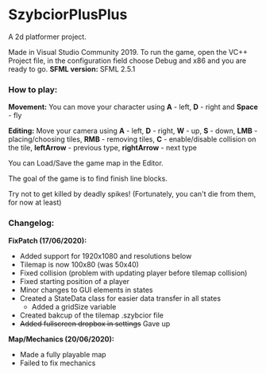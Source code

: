 # SzybciorPlusPlus

A 2d platformer project.

Made in Visual Studio Community 2019.
To run the game, open the VC++ Project file, in the configuration field choose Debug and x86 and you are ready to go.
**SFML version:** SFML 2.5.1

### How to play:
**Movement:** You can move your character using **A** - left, **D** - right and **Space** - fly

**Editing:** Move your camera  using **A** - left, **D** - right, **W** - up, **S** - down, 
**LMB** - placing/choosing tiles, **RMB** - removing tiles, **C** - enable/disable collision on the tile, 
**leftArrow** - previous type, **rightArrow** - next type

You can Load/Save the game map in the Editor.

The goal of the game is to find finish line blocks.

Try not to get killed by deadly spikes! (Fortunately, you can't die from them, for now at least)


### Changelog:

**FixPatch (17/06/2020):**
- Added support for 1920x1080 and resolutions below
- Tilemap is now 100x80 (was 50x40)
- Fixed collision (problem with updating player before tilemap collision)
- Fixed starting position of a player
- Minor changes to GUI elements in states
- Created a StateData class for easier data transfer in all states	
	- Added a gridSize variable
- Created bakcup of the tilemap .szybcior file
- ~~Added fullscreen dropbox in settings~~ Gave up

**Map/Mechanics (20/06/2020):**
- Made a fully playable map
- Failed to fix mechanics
